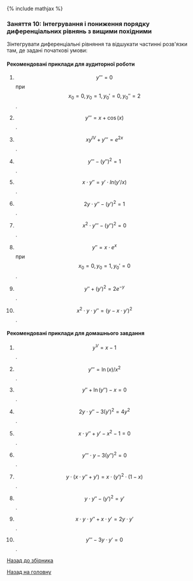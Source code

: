 {% include mathjax %}

### Заняття 10: Інтегрування і пониження порядку диференціальних рівнянь з вищими похідними

Зінтегрувати диференціальні рівняння та відшукати частинні розв'язки там, де задані початкові умови:

#### Рекомендовані приклади для аудиторної роботи

1. $$y''' = 0$$ при $$x_0 = 0, y_0 = 1, y_0' = 0, y_0''=2$$.

2. $$y''' = x + \cos (x)$$.

3. $$x y^{IV} + y''' = e^{2x}$$.

4. $$y''' - (y'')^2 = 1$$.

5. $$x \cdot y'' = y' \cdot ln (y' / x)$$.

6. $$2 y \cdot y'' - (y')^2 = 1$$.

7. $$x^2 \cdot y''' - (y'')^2 = 0$$.

8. $$y'' = x \cdot e^x$$ при $$x_0 = 0, y_0 = 1, y_0' = 0$$.

9. $$y'' + (y')^2 = 2 e^{-y}$$.

10. $$x^2 \cdot y \cdot y'' = (y - x \cdot y')^2$$.

#### Рекомендовані приклади для домашнього завдання

1. $$y^V = x - 1$$.

2. $$y''' = \ln (x) / x^2$$.

3. $$y'' + \ln (y'') - x = 0$$.

4. $$2 y \cdot y'' - 3 (y')^2 = 4 y^2$$.

5. $$x \cdot y'' + y' - x^2 - 1 = 0$$.

6. $$y''' \cdot y - 3 (y'')^2 = 0$$.

7. $$y \cdot (x \cdot y'' + y') = x \cdot (y')^2 \cdot (1 - x)$$.

8. $$y \cdot y'' - (y')^2 = y'$$.

9. $$x \cdot y \cdot y'' + x \cdot y' = 2 y \cdot y'$$.

10. $$y''' - 3 y \cdot y' = 0$$.

[Назад до збірника](README.md)

[Назад на головну](../README.md)
